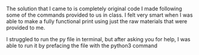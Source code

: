 The solution that I came to is completely original code I made following some of the commands provided to us in class.
I felt very smart when I was able to make a fully functional print using just the raw materials that were provided to me.

I struggled to run the py file in terminal, but after asking you for help, I was able to run it by prefacing the file with the python3 command
